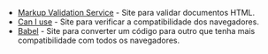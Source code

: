 * [Markup Validation Service](https://validator.w3.org/) - Site para validar documentos HTML.
* [Can I use](https://caniuse.com/) - Site para verificar a compatibilidade dos navegadores.
* [Babel](https://babeljs.io/) - Site para converter um código para outro que tenha mais compatibilidade com todos os navegadores.